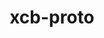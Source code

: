 ---
title: "xcb-proto"
layout: cache
category: package
meta: {"versions": ["1.13", "1.14.1"], "compilers": ["gcc@10.3.0", "gcc@7.3.0", "gcc@7.3.1", "gcc@7.5.0", "gcc@8.1.0", "gcc@8.3.1", "gcc@8.4.1", "gcc@9.3.0"]}
spec_files: 
 - spec-0.json
 - spec-1.json
 - spec-2.json
 - spec-3.json
 - spec-4.json
 - spec-5.json
 - spec-6.json
 - spec-7.json
 - spec-8.json
 - spec-9.json
 - spec-10.json
 - spec-11.json
 - spec-12.json
 - spec-13.json
 - spec-14.json
 - spec-15.json
 - spec-16.json
 - spec-17.json
 - spec-18.json
 - spec-19.json
 - spec-20.json
spec_names:
 - 'xcb-proto@1.14.1%gcc@9.3.0 arch=linux-ubuntu20.04-x86_64'
 - 'xcb-proto@1.14.1%gcc@8.3.1 arch=linux-rhel8-x86_64'
 - 'xcb-proto@1.14.1%gcc@9.3.0 arch=linux-ubuntu20.04-ppc64le'
 - 'xcb-proto@1.14.1%gcc@7.5.0 arch=linux-ubuntu18.04-ppc64le'
 - 'xcb-proto@1.14.1%gcc@7.5.0 arch=linux-ubuntu18.04-x86_64'
 - 'xcb-proto@1.14.1%gcc@8.1.0 arch=linux-rhel7-x86_64'
 - 'xcb-proto@1.14.1%gcc@8.4.1 arch=linux-rhel8-x86_64'
 - 'xcb-proto@1.14.1%gcc@8.3.1 arch=linux-rhel8-ppc64le'
 - 'xcb-proto@1.14.1%gcc@9.3.0 arch=linux-rhel7-x86_64'
 - 'xcb-proto@1.14.1%gcc@10.3.0 arch=linux-ubuntu21.04-x86_64'
 - 'xcb-proto@1.14.1%gcc@7.3.1 arch=linux-amzn2-x86_64'
 - 'xcb-proto@1.13%gcc@7.3.0 arch=linux-centos8-x86_64'
 - 'xcb-proto@1.14.1%gcc@9.3.0 arch=linux-rhel7-ppc64le'
 - 'xcb-proto@1.13%gcc@7.3.0 arch=linux-ubuntu18.04-ppc64le'
 - 'xcb-proto@1.13%gcc@7.3.0 arch=linux-centos7-x86_64'
 - 'xcb-proto@1.14.1%gcc@9.3.0 arch=cray-cnl7-haswell'
 - 'xcb-proto@1.13%gcc@7.3.0 arch=linux-ubuntu18.04-x86_64'
 - 'xcb-proto@1.13%gcc@7.3.0 arch=linux-rhel8-x86_64'
 - 'xcb-proto@1.13%gcc@7.3.0 arch=linux-rhel7-ppc64le'
 - 'xcb-proto@1.13%gcc@7.3.0 arch=linux-rhel7-x86_64'
 - 'xcb-proto@1.13%gcc@7.3.0 arch=linux-centos7-ppc64le'
---